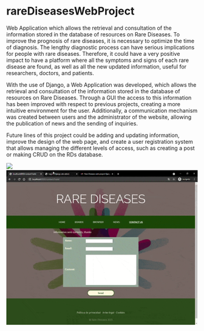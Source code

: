 # rareDiseasesWebProject
Web Application which allows the retrieval and consultation of the information stored in the database of resources on Rare Diseases.
To improve the prognosis of rare diseases, it is necessary to optimize the time of diagnosis. The lengthy diagnostic process can have serious implications for people with rare
diseases. Therefore, it could have a very positive impact to have a platform where all the symptoms and signs of each rare disease are found, as well as all the new updated
information, useful for researchers, doctors, and patients. 

With the use of Django, a Web Application was developed, which allows the retrieval and consultation of the information stored in the database of resources on Rare Diseases. 
Through a GUI the access to this information has been improved with respect to previous projects, creating a more intuitive environment for the user. Additionally, 
a communication mechanism was created between users and the administrator of the website, allowing the publication of news and the sending of inquiries. 

Future lines of this project could be adding and updating information, improve the design of the web page, and create a user registration system that allows managing the
different levels of access, such as creating a post or making CRUD on the RDs database.

![](https://github.com/MarvinFernandez/rareDiseasesWebProject/blob/main/Demo.gif)
![](https://github.com/MarvinFernandez/rareDiseasesWebProject/blob/main/Demo2.gif)
